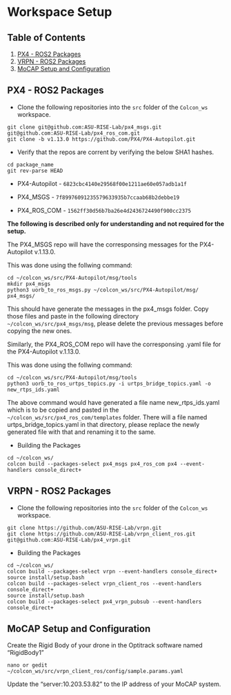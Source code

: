 # Workspace Setup

## Table of Contents
1. [PX4 - ROS2 Packages](#px4---ros2-packages)
2. [VRPN - ROS2 Packages](#vrpn---ros2-packages)
3. [MoCAP Setup and Configuration](#mocap-setup-and-configuration)

## PX4 - ROS2 Packages

- Clone the following repositories into the `src` folder of the `Colcon_ws` workspace.

```
git clone git@github.com:ASU-RISE-Lab/px4_msgs.git
git@github.com:ASU-RISE-Lab/px4_ros_com.git
git clone -b v1.13.0 https://github.com/PX4/PX4-Autopilot.git
```

- Verify that the repos are corrent by verifying the below SHA1 hashes.

```
cd package_name
git rev-parse HEAD
```
- PX4-Autopilot - `6823cbc4140e29568f00e1211ae60e057adb1a1f`

- PX4_MSGS - `7f89976091235579633935b7ccaab68b2debbe19`

- PX4_ROS_COM - `1562ff30d56b7ba26e4d2436724490f900cc2375`

**The following is described only for understanding and not required for the setup.**

The PX4_MSGS repo will have the corresponsing messages for the PX4-Autopilot v.1.13.0. 

This was done using the follwing command:

```
cd ~/colcon_ws/src/PX4-Autopilot/msg/tools
mkdir px4_msgs
python3 uorb_to_ros_msgs.py ~/colcon_ws/src/PX4-Autopilot/msg/ px4_msgs/
```
This should have generate the messages in the px4_msgs folder. Copy those files and paste in the following directory `~/colcon_ws/src/px4_msgs/msg`, please delete the previous messages before copying the new ones.  

Similarly, the PX4_ROS_COM repo will have the corresponsing .yaml file for the PX4-Autopilot v.1.13.0.

This was done using the follwing command:
    
```
cd ~/colcon_ws/src/PX4-Autopilot/msg/tools
python3 uorb_to_ros_urtps_topics.py -i urtps_bridge_topics.yaml -o new_rtps_ids.yaml
```
The above command would have generated a file name new_rtps_ids.yaml which is to be copied and pasted in the `~/colcon_ws/src/px4_ros_com/templates` folder. There will a file named urtps_bridge_topics.yaml in that directory, please replace the newly generated file with that and renaming it to the same. 

- Building the Packages

```
cd ~/colcon_ws/
colcon build --packages-select px4_msgs px4_ros_com px4 --event-handlers console_direct+
```

## VRPN - ROS2 Packages

- Clone the following repositories into the `src` folder of the `Colcon_ws` workspace.

```
git clone https://github.com/ASU-RISE-Lab/vrpn.git
git clone https://github.com/ASU-RISE-Lab/vrpn_client_ros.git
git@github.com:ASU-RISE-Lab/px4_vrpn.git
```
- Building the Packages

```
cd ~/colcon_ws/
colcon build --packages-select vrpn --event-handlers console_direct+
source install/setup.bash
colcon build --packages-select vrpn_client_ros --event-handlers console_direct+
source install/setup.bash
colcon build --packages-select px4_vrpn_pubsub --event-handlers console_direct+
```

## MoCAP Setup and Configuration

Create the Rigid Body of your drone in the Optitrack software named “RigidBody1”

`nano or gedit ~/colcon_ws/src/vrpn_client_ros/config/sample.params.yaml`

Update the “server:10.203.53.82” to the IP address of your MoCAP system.

